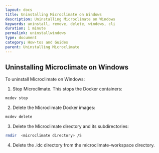 ```yaml
---
layout: docs
title: Uninstalling Microclimate on Windows
description: Uninstalling Microclimate on Windows
keywords: uninstall, remove, delete, windows, cli
duration: 1 minute
permalink: uninstallwindows
type: document
category: How-tos and Guides
parent: Uninstalling Microclimate
---
```


## Uninstalling Microclimate on Windows

To uninstall Microclimate on Windows:

1. Stop Microclimate. This stops the Docker containers:
```bash
mcdev stop
```
2. Delete the Microclimate Docker images:
```bash
mcdev delete
```
3. Delete the Microclimate directory and its subdirectories:
```bash
rmdir  <microclimate directory> /S
```
4. Delete the .idc directory from the microclimate-workspace directory.
